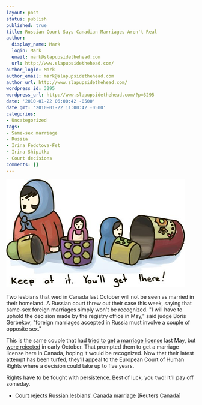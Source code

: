 ```yaml
---
layout: post
status: publish
published: true
title: Russian Court Says Canadian Marriages Aren't Real
author:
  display_name: Mark
  login: Mark
  email: mark@slapupsidethehead.com
  url: http://www.slapupsidethehead.com/
author_login: Mark
author_email: mark@slapupsidethehead.com
author_url: http://www.slapupsidethehead.com/
wordpress_id: 3295
wordpress_url: http://www.slapupsidethehead.com/?p=3295
date: '2010-01-22 06:00:42 -0500'
date_gmt: '2010-01-22 11:00:42 -0500'
categories:
- Uncategorized
tags:
- Same-sex marriage
- Russia
- Irina Fedotova-Fet
- Irina Shipitko
- Court decisions
comments: []
---
```

![](/wp-content/media/2010/01/russian-dolls.jpg "I wonder what the world record is for these things?")

Two lesbians that wed in Canada last October will not be seen as married in their homeland. A Russian court threw out their case this week, saying that same-sex foreign marriages simply won't be recognized. "I will have to uphold the decision made by the registry office in May," said judge Boris Gerbekov, "foreign marriages accepted in Russia must involve a couple of opposite sex."

This is the same couple that had [tried to get a marriage license](http://www.slapupsidethehead.com/2009/05/lesbians-take-first-marriage-steps-in-russia/ "They shoot!") last May, but [were rejected](http://www.slapupsidethehead.com/2009/10/russian-court-says-no-to-same-sex-marriage/ "And it's a miss...") in early October. That prompted them to get a marriage license here in Canada, hoping it would be recognized. Now that their latest attempt has been turfed, they'll appeal to the European Court of Human Rights where a decision could take up to five years.

Rights have to be fought with persistence. Best of luck, you two! It'll pay off someday.

- [Court rejects Russian lesbians' Canada marriage](http://ca.reuters.com/article/topNews/idCATRE60K2UP20100121) [Reuters Canada]
